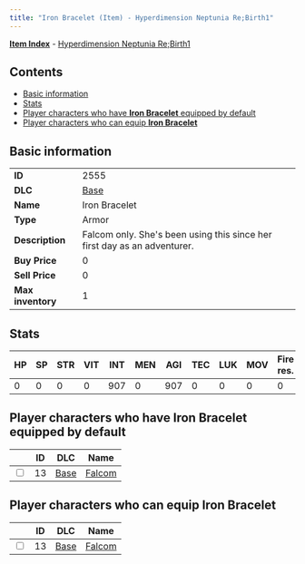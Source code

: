 ```yaml
---
title: "Iron Bracelet (Item) - Hyperdimension Neptunia Re;Birth1"
---
```


[**Item Index**](/neptunia/rb1/item/index.html) - [Hyperdimension Neptunia Re;Birth1](/neptunia/rb1)

## Contents

- [Basic information](#basic-information)
- [Stats](#stats)
- [Player characters who have **Iron Bracelet** equipped by default](#player-characters-who-have-iron-bracelet-equipped-by-default)
- [Player characters who can equip **Iron Bracelet**](#player-characters-who-can-equip-iron-bracelet)

## Basic information

|   |   |
| -- | -- |
| **ID** | 2555 |
| **DLC** | [Base](/neptunia/rb1/dlc/1-base.html) |
| **Name** | Iron Bracelet |
| **Type** | Armor |
| **Description** | Falcom only. She's been using this since her first day as an adventurer. |
| **Buy Price** | 0 |
| **Sell Price** | 0 |
| **Max inventory** | 1 |


## Stats

| HP | SP | STR | VIT | INT | MEN | AGI | TEC | LUK | MOV | Fire res. | Ice res. | Wind res. | Lightning res. |
| -- | -- | --- | --- | --- | --- | --- | --- | --- | --- | --------- | -------- | --------- | -------------- |
| 0 | 0 | 0 | 0 | 907 | 0 | 907 | 0 | 0 | 0 | 0 | 0 | 0 | 0 |


## Player characters who have **Iron Bracelet** equipped by default

|    | ID | DLC | Name |
| -- | -- | --- | ---- |
| <input type="checkbox" id="rb1-player-1-13" class="trackbox" /> | 13 | [Base](/neptunia/rb1/dlc/1-base.html) | [Falcom](/neptunia/rb1/player/1-13-falcom.html) |


## Player characters who can equip **Iron Bracelet**

|    | ID | DLC | Name |
| -- | -- | --- | ---- |
| <input type="checkbox" id="rb1-player-1-13" class="trackbox" /> | 13 | [Base](/neptunia/rb1/dlc/1-base.html) | [Falcom](/neptunia/rb1/player/1-13-falcom.html) |
